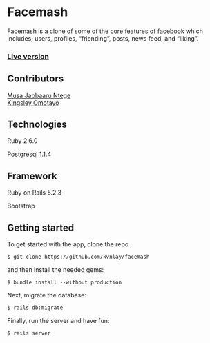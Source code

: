 # Facemash

Facemash is a clone of some of the core features of facebook which includes; users, profiles, “friending”, posts, news feed, and “liking”. 

### [Live version](https://shrouded-refuge-15460.herokuapp.com)

## Contributors

[Musa Jabbaaru Ntege](https://github.com/Cena-JM)<br>
[Kingsley Omotayo](https://github.com/kvnlay)

## Technologies

Ruby 2.6.0

Postgresql 1.1.4

## Framework

Ruby on Rails 5.2.3

Bootstrap

## Getting started

To get started with the app, clone the repo

```
$ git clone https://github.com/kvnlay/facemash
```

and then install the needed gems:
```
$ bundle install --without production
```

Next, migrate the database:

```
$ rails db:migrate
```

Finally, run the server and have fun:

```
$ rails server
```

